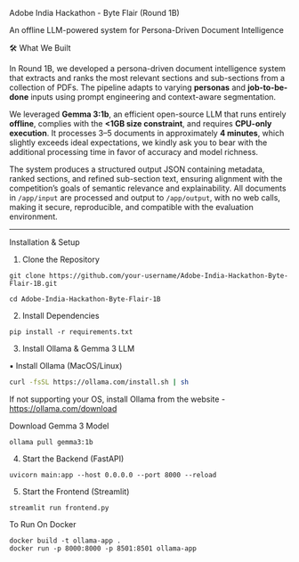 
Adobe India Hackathon - Byte Flair (Round 1B)

An offline LLM-powered system for Persona-Driven Document Intelligence

🛠️ What We Built

In Round 1B, we developed a persona-driven document intelligence system that extracts and ranks the most relevant sections and sub-sections from a collection of PDFs. The pipeline adapts to varying **personas** and **job-to-be-done** inputs using prompt engineering and context-aware segmentation.

We leveraged **Gemma 3:1b**, an efficient open-source LLM that runs entirely **offline**, complies with the **<1GB size constraint**, and requires **CPU-only execution**. It processes 3–5 documents in approximately **4 minutes**, which slightly exceeds ideal expectations, we kindly ask you to bear with the additional processing time in favor of accuracy and model richness.

The system produces a structured output JSON containing metadata, ranked sections, and refined sub-section text, ensuring alignment with the competition’s goals of semantic relevance and explainability. All documents in `/app/input` are processed and output to `/app/output`, with no web calls, making it secure, reproducible, and compatible with the evaluation environment.


_____________________________________________________________________________________________________________________________________________________________________________________________________________________

Installation & Setup


1. Clone the Repository

```
git clone https://github.com/your-username/Adobe-India-Hackathon-Byte-Flair-1B.git
````

```
cd Adobe-India-Hackathon-Byte-Flair-1B
```



2. Install Dependencies

```
pip install -r requirements.txt
```



3. Install Ollama & Gemma 3 LLM

▪️ Install Ollama (MacOS/Linux)


```bash
curl -fsSL https://ollama.com/install.sh | sh
```

If not supporting your OS, install Ollama from the website - https://ollama.com/download



Download Gemma 3 Model

```
ollama pull gemma3:1b
```



4. Start the Backend (FastAPI)


```
uvicorn main:app --host 0.0.0.0 --port 8000 --reload
```




5. Start the Frontend (Streamlit)

```
streamlit run frontend.py
```

To Run On Docker

```
docker build -t ollama-app .
docker run -p 8000:8000 -p 8501:8501 ollama-app
```
